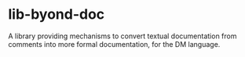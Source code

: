lib-byond-doc
=============

A library providing mechanisms to convert textual documentation from comments into more formal documentation, for the DM language.
